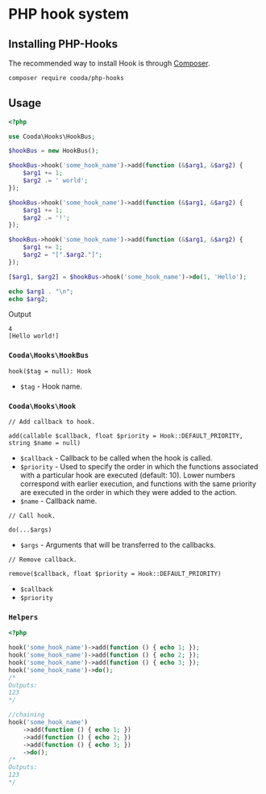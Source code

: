 # PHP hook system


## Installing PHP-Hooks

The recommended way to install Hook is through
[Composer](https://getcomposer.org/).

```bash
composer require cooda/php-hooks
```

Usage
-----

```php
<?php

use Cooda\Hooks\HookBus;

$hookBus = new HookBus();

$hookBus->hook('some_hook_name')->add(function (&$arg1, &$arg2) {
    $arg1 += 1;
    $arg2 .= ' world';
});

$hookBus->hook('some_hook_name')->add(function (&$arg1, &$arg2) {
    $arg1 += 1;
    $arg2 .= '!';
});

$hookBus->hook('some_hook_name')->add(function (&$arg1, &$arg2) {
    $arg1 += 1;
    $arg2 = "[".$arg2."]";
});

[$arg1, $arg2] = $hookBus->hook('some_hook_name')->do(1, 'Hello');

echo $arg1 . "\n";
echo $arg2;
```
Output
```
4
[Hello world!]
```


### `Cooda\Hooks\HookBus`
    hook($tag = null): Hook
* ``$tag`` - Hook name.

### `Cooda\Hooks\Hook`
```
// Add callback to hook.

add(callable $callback, float $priority = Hook::DEFAULT_PRIORITY, string $name = null)
```
* ``$callback`` - Callback to be called when the hook is called.
* ``$priority`` - Used to specify the order in which the functions associated with a particular hook are executed (default: 10). Lower numbers correspond with earlier execution, and functions with the same priority are executed in the order in which they were added to the action.
* ``$name`` - Callback name.
    
```
// Call hook.

do(...$args)
```
* ``$args`` - Arguments that will be transferred to the callbacks.

```
// Remove callback.

remove($callback, float $priority = Hook::DEFAULT_PRIORITY)
```
* ``$callback``
* ``$priority``

### `Helpers`
```php
<?php

hook('some_hook_name')->add(function () { echo 1; });
hook('some_hook_name')->add(function () { echo 2; });
hook('some_hook_name')->add(function () { echo 3; });
hook('some_hook_name')->do();
/*
Outputs:
123
*/

//chaining
hook('some_hook_name')
    ->add(function () { echo 1; })
    ->add(function () { echo 2; })
    ->add(function () { echo 3; })
    ->do();
/*
Outputs:
123
*/


```
